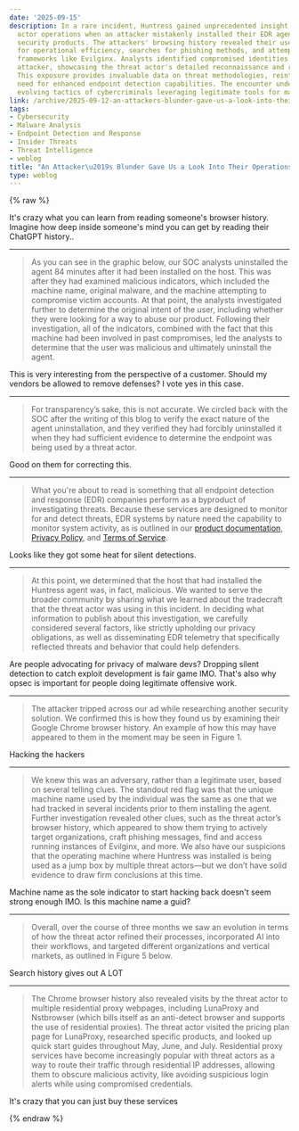 ```yaml
---
date: '2025-09-15'
description: In a rare incident, Huntress gained unprecedented insight into threat
  actor operations when an attacker mistakenly installed their EDR agent while evaluating
  security products. The attackers' browsing history revealed their use of AI tools
  for operational efficiency, searches for phishing methods, and attempts to exploit
  frameworks like Evilginx. Analysts identified compromised identities linked to the
  attacker, showcasing the threat actor's detailed reconnaissance and research strategies.
  This exposure provides invaluable data on threat methodologies, reinforcing the
  need for enhanced endpoint detection capabilities. The encounter underscores the
  evolving tactics of cybercriminals leveraging legitimate tools for malicious intents.
link: /archive/2025-09-12-an-attackers-blunder-gave-us-a-look-into-their-operations-huntress
tags:
- Cybersecurity
- Malware Analysis
- Endpoint Detection and Response
- Insider Threats
- Threat Intelligence
- weblog
title: "An Attacker\u2019s Blunder Gave Us a Look Into Their Operations \u25C6 Huntress"
type: weblog
---
```

{% raw %}

It's crazy what you can learn from reading someone's browser history. Imagine how deep inside someone's mind you can get by reading their ChatGPT history..

---

> As you can see in the graphic below, our SOC analysts uninstalled the agent 84 minutes after it had been installed on the host. This was after they had examined malicious indicators, which included the machine name, original malware, and the machine attempting to compromise victim accounts. At that point, the analysts investigated further to determine the original intent of the user, including whether they were looking for a way to abuse our product. Following their investigation, all of the indicators, combined with the fact that this machine had been involved in past compromises, led the analysts to determine that the user was malicious and ultimately uninstall the agent.

This is very interesting from the perspective of a customer. Should my vendors be allowed to remove defenses? I vote yes in this case.

---

> For transparency’s sake, this is not accurate. We circled back with the SOC after the writing of this blog to verify the exact nature of the agent uninstallation, and they verified they had forcibly uninstalled it when they had sufficient evidence to determine the endpoint was being used by a threat actor.

Good on them for correcting this.

---

> What you're about to read is something that all endpoint detection and response (EDR) companies perform as a byproduct of investigating threats. Because these services are designed to monitor for and detect threats, EDR systems by nature need the capability to monitor system activity, as is outlined in our [product documentation](https://support.huntress.io/hc/en-us/articles/35179490601491-Huntress-Data-Collection-and-Incident-Response), [Privacy Policy](https://www.huntress.com/privacy-policy), and [Terms of Service](https://support.huntress.io/hc/en-us/articles/14692045459731-Huntress-Platform-Terms-of-Service).

Looks like they got some heat for silent detections.

---

> At this point, we determined that the host that had installed the Huntress agent was, in fact, malicious. We wanted to serve the broader community by sharing what we learned about the tradecraft that the threat actor was using in this incident. In deciding what information to publish about this investigation, we carefully considered several factors, like strictly upholding our privacy obligations, as well as disseminating EDR telemetry that specifically reflected threats and behavior that could help defenders.

Are people advocating for privacy of malware devs? Dropping silent detection to catch exploit development is fair game IMO. That's also why opsec is important for people doing legitimate offensive work.

---

> The attacker tripped across our ad while researching another security solution. We confirmed this is how they found us by examining their Google Chrome browser history. An example of how this may have appeared to them in the moment may be seen in Figure 1.

Hacking the hackers

---

> We knew this was an adversary, rather than a legitimate user, based on several telling clues. The standout red flag was that the unique machine name used by the individual was the same as one that we had tracked in several incidents prior to them installing the agent. Further investigation revealed other clues, such as the threat actor’s browser history, which appeared to show them trying to actively target organizations, craft phishing messages, find and access running instances of Evilginx, and more. We also have our suspicions that the operating machine where Huntress was installed is being used as a jump box by multiple threat actors—but we don’t have solid evidence to draw firm conclusions at this time.

Machine name as the sole indicator to start hacking back doesn't seem strong enough IMO. Is this machine name a guid?

---

> Overall, over the course of three months we saw an evolution in terms of how the threat actor refined their processes, incorporated AI into their workflows, and targeted different organizations and vertical markets, as outlined in Figure 5 below.

Search history gives out A LOT

---

> The Chrome browser history also revealed visits by the threat actor to multiple residential proxy webpages, including LunaProxy and Nstbrowser (which bills itself as an anti-detect browser and supports the use of residential proxies). The threat actor visited the pricing plan page for LunaProxy, researched specific products, and looked up quick start guides throughout May, June, and July. Residential proxy services have become increasingly popular with threat actors as a way to route their traffic through residential IP addresses, allowing them to obscure malicious activity, like avoiding suspicious login alerts while using compromised credentials.

It's crazy that you can just buy these services

{% endraw %}
